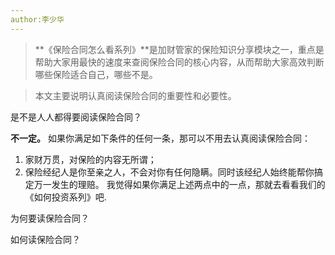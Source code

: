 ```yaml
---
author:李少华
---
```


> **《保险合同怎么看系列》**是加财管家的保险知识分享模块之一，重点是帮助大家用最快的速度来查阅保险合同的核心内容，从而帮助大家高效判断哪些保险适合自己，哪些不是。

> 本文主要说明认真阅读保险合同的重要性和必要性。

是不是人人都得要阅读保险合同？

**不一定。** 如果你满足如下条件的任何一条，那可以不用去认真阅读保险合同：
1. 家财万贯，对保险的内容无所谓；
2. 保险经纪人是你至亲之人，不会对你有任何隐瞒。同时该经纪人始终能帮你搞定万一发生的理赔。
我觉得如果你满足上述两点中的一点，那就去看看我们的《如何投资系列》吧.


为何要读保险合同？



如何读保险合同？
